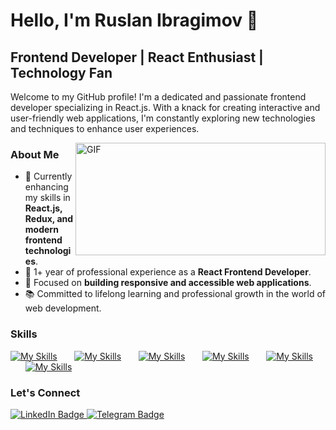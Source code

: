 # Hello, I'm Ruslan Ibragimov 👋

## Frontend Developer | React Enthusiast | Technology Fan

Welcome to my GitHub profile! I'm a dedicated and passionate frontend developer specializing in React.js. With a knack for creating interactive and user-friendly web applications, I'm constantly exploring new technologies and techniques to enhance user experiences.

<img align="right" alt="GIF" src="https://github.com/is1ruslan/Readme/blob/main/code.gif" width="400" height="180" />

### About Me
- 🌱 Currently enhancing my skills in **React.js, Redux, and modern frontend technologies**.
- 💼 1+ year of professional experience as a **React Frontend Developer**.
- 🎯 Focused on **building responsive and accessible web applications**.
- 📚 Committed to lifelong learning and professional growth in the world of web development.

### Skills

[![My Skills](https://skillicons.dev/icons?i=html,css)](https://skillicons.dev) &nbsp;&nbsp;&nbsp;&nbsp;&nbsp; [![My Skills](https://skillicons.dev/icons?i=js,ts)](https://skillicons.dev) &nbsp;&nbsp;&nbsp;&nbsp;&nbsp; [![My Skills](https://skillicons.dev/icons?i=react,redux)](https://skillicons.dev) &nbsp;&nbsp;&nbsp;&nbsp;&nbsp; [![My Skills](https://skillicons.dev/icons?i=bootstrap,sass)](https://skillicons.dev) &nbsp;&nbsp;&nbsp;&nbsp;&nbsp; [![My Skills](https://skillicons.dev/icons?i=git,webpack)](https://skillicons.dev) &nbsp;&nbsp;&nbsp;&nbsp;&nbsp; [![My Skills](https://skillicons.dev/icons?i=figma)](https://skillicons.dev)

### Let's Connect
<div id="badges">
  <a href="https://www.linkedin.com/in/ruslan-ibragimov-18100127b/">
    <img src="https://img.shields.io/badge/LinkedIn-blue?style=for-the-badge&logo=linkedin&logoColor=white" alt="LinkedIn Badge"/>
  </a>
  <a href="https://t.me/isruslan">
    <img src="https://img.shields.io/badge/Telegram-blue?style=for-the-badge&logo=telegram&logoColor=white" alt="Telegram Badge"/>
  </a>
</div>
